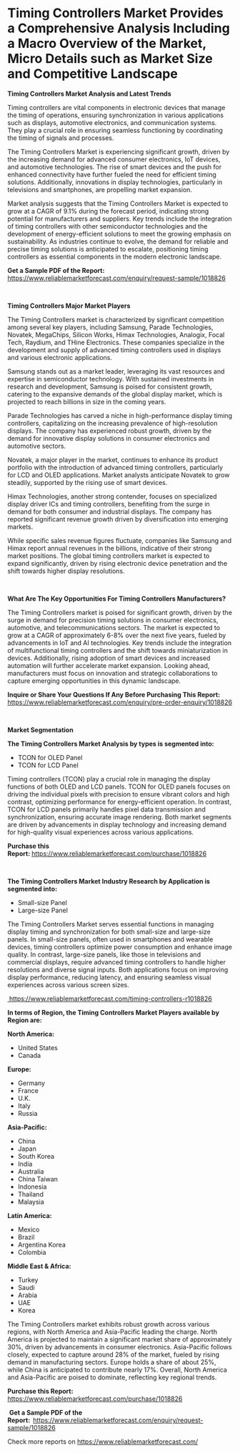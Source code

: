 <p><h1>Timing Controllers Market Provides a Comprehensive Analysis Including a Macro Overview of the Market, Micro Details such as Market Size and Competitive Landscape</h1></p><p><strong>Timing Controllers Market Analysis and Latest Trends</strong></p>
<p><p>Timing controllers are vital components in electronic devices that manage the timing of operations, ensuring synchronization in various applications such as displays, automotive electronics, and communication systems. They play a crucial role in ensuring seamless functioning by coordinating the timing of signals and processes.</p><p>The Timing Controllers Market is experiencing significant growth, driven by the increasing demand for advanced consumer electronics, IoT devices, and automotive technologies. The rise of smart devices and the push for enhanced connectivity have further fueled the need for efficient timing solutions. Additionally, innovations in display technologies, particularly in televisions and smartphones, are propelling market expansion.</p><p>Market analysis suggests that the Timing Controllers Market is expected to grow at a CAGR of 9.1% during the forecast period, indicating strong potential for manufacturers and suppliers. Key trends include the integration of timing controllers with other semiconductor technologies and the development of energy-efficient solutions to meet the growing emphasis on sustainability. As industries continue to evolve, the demand for reliable and precise timing solutions is anticipated to escalate, positioning timing controllers as essential components in the modern electronic landscape.</p></p>
<p><strong>Get a Sample PDF of the Report:&nbsp;</strong> <a href="https://www.reliablemarketforecast.com/enquiry/request-sample/1018826?utm_campaign=3530&utm_medium=2&utm_source=Github&utm_content=ia&utm_term=08042025&utm_id=timing-controllers">https://www.reliablemarketforecast.com/enquiry/request-sample/1018826</a></p>
<p>&nbsp;</p>
<p><strong>Timing Controllers Major Market Players</strong></p>
<p><p>The Timing Controllers market is characterized by significant competition among several key players, including Samsung, Parade Technologies, Novatek, MegaChips, Silicon Works, Himax Technologies, Analogix, Focal Tech, Raydium, and THine Electronics. These companies specialize in the development and supply of advanced timing controllers used in displays and various electronic applications.</p><p>Samsung stands out as a market leader, leveraging its vast resources and expertise in semiconductor technology. With sustained investments in research and development, Samsung is poised for consistent growth, catering to the expansive demands of the global display market, which is projected to reach billions in size in the coming years.</p><p>Parade Technologies has carved a niche in high-performance display timing controllers, capitalizing on the increasing prevalence of high-resolution displays. The company has experienced robust growth, driven by the demand for innovative display solutions in consumer electronics and automotive sectors.</p><p>Novatek, a major player in the market, continues to enhance its product portfolio with the introduction of advanced timing controllers, particularly for LCD and OLED applications. Market analysts anticipate Novatek to grow steadily, supported by the rising use of smart devices.</p><p>Himax Technologies, another strong contender, focuses on specialized display driver ICs and timing controllers, benefiting from the surge in demand for both consumer and industrial displays. The company has reported significant revenue growth driven by diversification into emerging markets.</p><p>While specific sales revenue figures fluctuate, companies like Samsung and Himax report annual revenues in the billions, indicative of their strong market positions. The global timing controllers market is expected to expand significantly, driven by rising electronic device penetration and the shift towards higher display resolutions.</p></p>
<p>&nbsp;</p>
<p><strong>What Are The Key Opportunities For Timing Controllers Manufacturers?</strong></p>
<p><p>The Timing Controllers market is poised for significant growth, driven by the surge in demand for precision timing solutions in consumer electronics, automotive, and telecommunications sectors. The market is expected to grow at a CAGR of approximately 6-8% over the next five years, fueled by advancements in IoT and AI technologies. Key trends include the integration of multifunctional timing controllers and the shift towards miniaturization in devices. Additionally, rising adoption of smart devices and increased automation will further accelerate market expansion. Looking ahead, manufacturers must focus on innovation and strategic collaborations to capture emerging opportunities in this dynamic landscape.</p></p>
<p><strong>Inquire or Share Your Questions If Any Before Purchasing This Report:</strong> <a href="https://www.reliablemarketforecast.com/enquiry/pre-order-enquiry/1018826?utm_campaign=3530&utm_medium=2&utm_source=Github&utm_content=ia&utm_term=08042025&utm_id=timing-controllers">https://www.reliablemarketforecast.com/enquiry/pre-order-enquiry/1018826</a></p>
<p>&nbsp;</p>
<p><strong>Market Segmentation</strong></p>
<p><strong>The Timing Controllers Market Analysis by types is segmented into:</strong></p>
<p><ul><li>TCON for OLED Panel</li><li>TCON for LCD Panel</li></ul></p>
<p><p>Timing controllers (TCON) play a crucial role in managing the display functions of both OLED and LCD panels. TCON for OLED panels focuses on driving the individual pixels with precision to ensure vibrant colors and high contrast, optimizing performance for energy-efficient operation. In contrast, TCON for LCD panels primarily handles pixel data transmission and synchronization, ensuring accurate image rendering. Both market segments are driven by advancements in display technology and increasing demand for high-quality visual experiences across various applications.</p></p>
<p><strong>Purchase this Report:&nbsp;</strong><a href="https://www.reliablemarketforecast.com/purchase/1018826?utm_campaign=3530&utm_medium=2&utm_source=Github&utm_content=ia&utm_term=08042025&utm_id=timing-controllers">https://www.reliablemarketforecast.com/purchase/1018826</a></p>
<p>&nbsp;</p>
<p><strong>The Timing Controllers Market Industry Research by Application is segmented into:</strong></p>
<p><ul><li>Small-size Panel</li><li>Large-size Panel</li></ul></p>
<p><p>The Timing Controllers Market serves essential functions in managing display timing and synchronization for both small-size and large-size panels. In small-size panels, often used in smartphones and wearable devices, timing controllers optimize power consumption and enhance image quality. In contrast, large-size panels, like those in televisions and commercial displays, require advanced timing controllers to handle higher resolutions and diverse signal inputs. Both applications focus on improving display performance, reducing latency, and ensuring seamless visual experiences across various screen sizes.</p></p>
<p><a href="https://www.reliablemarketforecast.com/timing-controllers-r1018826?utm_campaign=3530&utm_medium=2&utm_source=Github&utm_content=ia&utm_term=08042025&utm_id=timing-controllers">&nbsp;https://www.reliablemarketforecast.com/timing-controllers-r1018826</a></p>
<p><strong>In terms of Region, the Timing Controllers Market Players available by Region are:</strong></p>
<p>
    <p> <strong> North America: </strong>
        <ul>
            <li>United States</li>
            <li>Canada</li>
        </ul>
        </p> 
    <p> <strong> Europe: </strong>
        <ul>
            <li>Germany</li>
            <li>France</li>
            <li>U.K.</li>
            <li>Italy</li>
            <li>Russia</li>
        </ul>
        </p> 
    <p> <strong> Asia-Pacific: </strong>
        <ul>
            <li>China</li>
            <li>Japan</li>
            <li>South Korea</li>
            <li>India</li>
            <li>Australia</li>
            <li>China Taiwan</li>
            <li>Indonesia</li>
            <li>Thailand</li>
            <li>Malaysia</li>
        </ul>
        </p> 
    <p> <strong> Latin America: </strong>
        <ul>
            <li>Mexico</li>
            <li>Brazil</li>
            <li>Argentina Korea</li>
            <li>Colombia</li>
        </ul>
        </p> 
    <p> <strong> Middle East & Africa: </strong>
        <ul>
            <li>Turkey</li>
            <li>Saudi</li>
            <li>Arabia</li>
            <li>UAE</li>
            <li>Korea</li>
        </ul>
    </p>
    </p>
<p><p>The Timing Controllers market exhibits robust growth across various regions, with North America and Asia-Pacific leading the charge. North America is projected to maintain a significant market share of approximately 30%, driven by advancements in consumer electronics. Asia-Pacific follows closely, expected to capture around 28% of the market, fueled by rising demand in manufacturing sectors. Europe holds a share of about 25%, while China is anticipated to contribute nearly 17%. Overall, North America and Asia-Pacific are poised to dominate, reflecting key regional trends.</p></p>
<p><strong>Purchase this Report: </strong><a href="https://www.reliablemarketforecast.com/purchase/1018826?utm_campaign=3530&utm_medium=2&utm_source=Github&utm_content=ia&utm_term=08042025&utm_id=timing-controllers">https://www.reliablemarketforecast.com/purchase/1018826</a></p>
<p>&nbsp;<strong>Get a Sample PDF of the Report:&nbsp;&nbsp;</strong><a href="https://www.reliablemarketforecast.com/enquiry/request-sample/1018826?utm_campaign=3530&utm_medium=2&utm_source=Github&utm_content=ia&utm_term=08042025&utm_id=timing-controllers">https://www.reliablemarketforecast.com/enquiry/request-sample/1018826</a></p>
<p><strong></strong></p>
<p>Check more reports on <a href="https://www.reliablemarketforecast.com/?utm_campaign=3530&utm_medium=2&utm_source=Github&utm_content=ia&utm_term=08042025&utm_id=timing-controllers">https://www.reliablemarketforecast.com/</a></p>